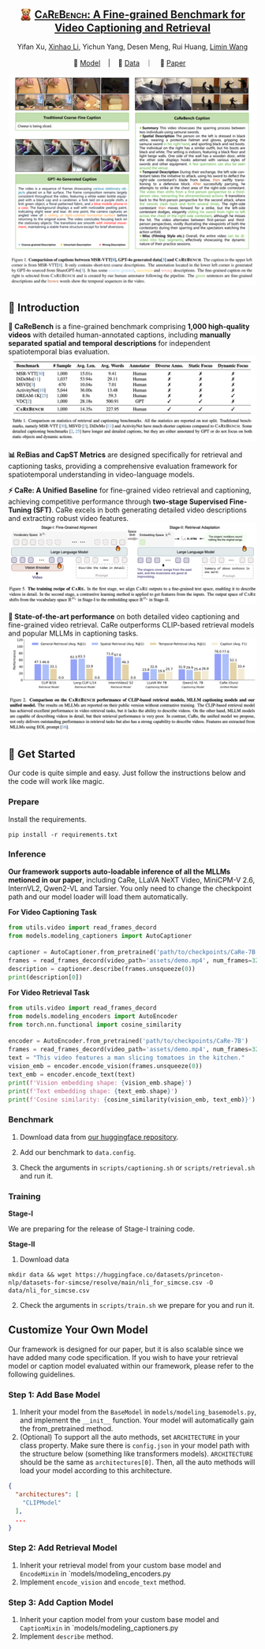 <div align="center">
  <h2>
    <img src="assets/logo.png"" style="vertical-align: middle" alt="Logo" height="25px" width="25px">
    <a href="https://arxiv.org/pdf/2501.00513" style="vertical-align: middle;"><span style="font-variant: small-caps;">CaReBench:</span> A Fine-grained Benchmark for Video Captioning and Retrieval</a>
  </h2>

  Yifan Xu, [Xinhao Li](https://scholar.google.com/citations?user=evR3uR0AAAAJ), Yichun Yang, Desen Meng, Rui Huang, [Limin Wang](https://scholar.google.com/citations?user=HEuN8PcAAAAJ)

  <p align="center">
    🤗 <a href="https://huggingface.co/MCG-NJU/CaRe-7B">Model</a> &nbsp&nbsp | &nbsp&nbsp 🤗 <a href="https://huggingface.co/datasets/MCG-NJU/CaReBench">Data</a> &nbsp&nbsp｜ &nbsp&nbsp 📑 <a href="https://arxiv.org/pdf/2501.00513">Paper</a> &nbsp&nbsp 
    <br>
  </p>
</div>

![](assets/comparison.png)

## :memo: Introduction

**🌟 CaReBench** is a fine-grained benchmark comprising **1,000 high-quality videos** with detailed human-annotated captions, including **manually separated spatial and temporal descriptions** for independent spatiotemporal bias evaluation.
![CaReBench](assets/carebench.png)

**📊 ReBias and CapST Metrics** are designed specifically for retrieval and captioning tasks, providing a comprehensive evaluation framework for spatiotemporal understanding in video-language models.


**⚡ CaRe: A Unified Baseline** for fine-grained video retrieval and captioning, achieving competitive performance through **two-stage Supervised Fine-Tuning (SFT)**. CaRe excels in both generating detailed video descriptions and extracting robust video features.
![CaRe Training Recipe](assets/care_model.png)

**🚀 State-of-the-art performance** on both detailed video captioning and fine-grained video retrieval. CaRe outperforms CLIP-based retrieval models and popular MLLMs in captioning tasks.
![alt text](assets/performance.png)


## :partying_face: Get Started

Our code is quite simple and easy. Just follow the instructions below and the code will work like magic.

### Prepare

Install the requirements.

```
pip install -r requirements.txt
```

### Inference

**Our framework supports auto-loadable inference of all the MLLMs metioned in our paper**, including CaRe, LLaVA NeXT Video, MiniCPM-V 2.6, InternVL2, Qwen2-VL and Tarsier. You only need to change the checkpoint path and our model loader will load them automatically.

**For Video Captioning Task**

```python
from utils.video import read_frames_decord
from models.modeling_captioners import AutoCaptioner

captioner = AutoCaptioner.from_pretrained('path/to/checkpoints/CaRe-7B')
frames = read_frames_decord(video_path='assets/demo.mp4', num_frames=32)
description = captioner.describe(frames.unsqueeze(0))
print(description[0])
```

**For Video Retrieval Task**

```python
from utils.video import read_frames_decord
from models.modeling_encoders import AutoEncoder
from torch.nn.functional import cosine_similarity

encoder = AutoEncoder.from_pretrained('path/to/checkpoints/CaRe-7B')
frames = read_frames_decord(video_path='assets/demo.mp4', num_frames=32)
text = "This video features a man slicing tomatoes in the kitchen."
vision_emb = encoder.encode_vision(frames.unsqueeze(0))
text_emb = encoder.encode_text(text)
print(f'Vision embedding shape: {vision_emb.shape}')
print(f'Text embedding shape: {text_emb.shape}')
print(f'Cosine similarity: {cosine_similarity(vision_emb, text_emb)}')

```

### Benchmark

1. Download data from [our huggingface repository](https://huggingface.co/datasets/MCG-NJU/CaReBench).

2. Add our benchmark to `data.config`.

3. Check the arguments in `scripts/captioning.sh` or `scripts/retrieval.sh` and run it. 



### Training

**Stage-I**

We are preparing for the release of Stage-I training code.

**Stage-II**

1. Download data

```
mkdir data && wget https://huggingface.co/datasets/princeton-nlp/datasets-for-simcse/resolve/main/nli_for_simcse.csv -O data/nli_for_simcse.csv
```

2. Check the arguments in `scripts/train.sh` we prepare for you and run it. 


## Customize Your Own Model

Our framework is designed for our paper, but it is also scalable since we have added many code specification. If you wish to have your retrieval model or caption model evaluated within our framework, please refer to the following guidelines.

### Step 1: Add Base Model

1. Inherit your model from the `BaseModel` in `models/modeling_basemodels.py`, and implement the `__init__` function. Your model will automatically gain the from_pretrained method.
2. (Optional) To support all the auto methods, set `ARCHITECTURE` in your class property. Make sure there is `config.json` in your model path with the structure below (something like transformers models). `ARCHITECTURE` should be the same as `architectures[0]`. Then, all the auto methods will load your model according to this architecture.
```json
{
  "architectures": [
    "CLIPModel"
  ],
  ...
}
```
### Step 2: Add Retrieval Model

1. Inherit your retrieval model from your custom base model and `EncodeMixin` in `models/modeling_encoders.py
2. Implement `encode_vision` and `encode_text` method.

### Step 3: Add Caption Model

1. Inherit your caption model from your custom base model and `CaptionMixin` in `models/modeling_captioners.py
2. Implement `describe` method.
